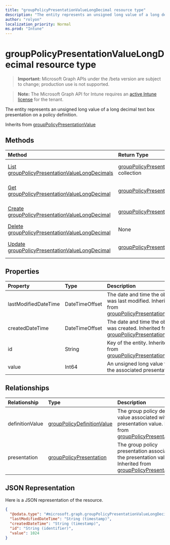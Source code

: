 ```yaml
---
title: "groupPolicyPresentationValueLongDecimal resource type"
description: "The entity represents an unsigned long value of a long decimal text box presentation on a policy definition."
author: "rolyon"
localization_priority: Normal
ms.prod: "Intune"
---
```


# groupPolicyPresentationValueLongDecimal resource type

> **Important:** Microsoft Graph APIs under the /beta version are subject to change; production use is not supported.

> **Note:** The Microsoft Graph API for Intune requires an [active Intune license](https://go.microsoft.com/fwlink/?linkid=839381) for the tenant.

The entity represents an unsigned long value of a long decimal text box presentation on a policy definition.


Inherits from [groupPolicyPresentationValue](../resources/intune-grouppolicy-grouppolicypresentationvalue.md)

## Methods
|Method|Return Type|Description|
|:---|:---|:---|
|[List groupPolicyPresentationValueLongDecimals](../api/intune-grouppolicy-grouppolicypresentationvaluelongdecimal-list.md)|[groupPolicyPresentationValueLongDecimal](../resources/intune-grouppolicy-grouppolicypresentationvaluelongdecimal.md) collection|List properties and relationships of the [groupPolicyPresentationValueLongDecimal](../resources/intune-grouppolicy-grouppolicypresentationvaluelongdecimal.md) objects.|
|[Get groupPolicyPresentationValueLongDecimal](../api/intune-grouppolicy-grouppolicypresentationvaluelongdecimal-get.md)|[groupPolicyPresentationValueLongDecimal](../resources/intune-grouppolicy-grouppolicypresentationvaluelongdecimal.md)|Read properties and relationships of the [groupPolicyPresentationValueLongDecimal](../resources/intune-grouppolicy-grouppolicypresentationvaluelongdecimal.md) object.|
|[Create groupPolicyPresentationValueLongDecimal](../api/intune-grouppolicy-grouppolicypresentationvaluelongdecimal-create.md)|[groupPolicyPresentationValueLongDecimal](../resources/intune-grouppolicy-grouppolicypresentationvaluelongdecimal.md)|Create a new [groupPolicyPresentationValueLongDecimal](../resources/intune-grouppolicy-grouppolicypresentationvaluelongdecimal.md) object.|
|[Delete groupPolicyPresentationValueLongDecimal](../api/intune-grouppolicy-grouppolicypresentationvaluelongdecimal-delete.md)|None|Deletes a [groupPolicyPresentationValueLongDecimal](../resources/intune-grouppolicy-grouppolicypresentationvaluelongdecimal.md).|
|[Update groupPolicyPresentationValueLongDecimal](../api/intune-grouppolicy-grouppolicypresentationvaluelongdecimal-update.md)|[groupPolicyPresentationValueLongDecimal](../resources/intune-grouppolicy-grouppolicypresentationvaluelongdecimal.md)|Update the properties of a [groupPolicyPresentationValueLongDecimal](../resources/intune-grouppolicy-grouppolicypresentationvaluelongdecimal.md) object.|

## Properties
|Property|Type|Description|
|:---|:---|:---|
|lastModifiedDateTime|DateTimeOffset|The date and time the object was last modified. Inherited from [groupPolicyPresentationValue](../resources/intune-grouppolicy-grouppolicypresentationvalue.md)|
|createdDateTime|DateTimeOffset|The date and time the object was created. Inherited from [groupPolicyPresentationValue](../resources/intune-grouppolicy-grouppolicypresentationvalue.md)|
|id|String|Key of the entity. Inherited from [groupPolicyPresentationValue](../resources/intune-grouppolicy-grouppolicypresentationvalue.md)|
|value|Int64|An unsigned long value for the associated presentation.|

## Relationships
|Relationship|Type|Description|
|:---|:---|:---|
|definitionValue|[groupPolicyDefinitionValue](../resources/intune-grouppolicy-grouppolicydefinitionvalue.md)|The group policy definition value associated with the presentation value. Inherited from [groupPolicyPresentationValue](../resources/intune-grouppolicy-grouppolicypresentationvalue.md)|
|presentation|[groupPolicyPresentation](../resources/intune-grouppolicy-grouppolicypresentation.md)|The group policy presentation associated with the presentation value. Inherited from [groupPolicyPresentationValue](../resources/intune-grouppolicy-grouppolicypresentationvalue.md)|

## JSON Representation
Here is a JSON representation of the resource.
<!-- {
  "blockType": "resource",
  "keyProperty": "id",
  "@odata.type": "microsoft.graph.groupPolicyPresentationValueLongDecimal"
}
-->
``` json
{
  "@odata.type": "#microsoft.graph.groupPolicyPresentationValueLongDecimal",
  "lastModifiedDateTime": "String (timestamp)",
  "createdDateTime": "String (timestamp)",
  "id": "String (identifier)",
  "value": 1024
}
```





